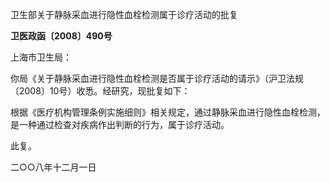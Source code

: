卫生部关于静脉采血进行隐性血栓检测属于诊疗活动的批复

**卫医政函〔2008〕490号**

上海市卫生局：

你局《关于静脉采血进行隐性血栓检测是否属于诊疗活动的请示》（沪卫法规〔2008〕10号）收悉。经研究，现批复如下：

根据《医疗机构管理条例实施细则》相关规定，通过静脉采血进行隐性血栓检测，是一种通过检查对疾病作出判断的行为，属于诊疗活动。

此复。

二○○八年十二月一日
